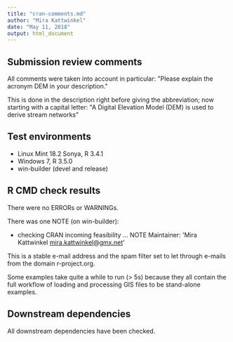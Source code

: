 ```yaml
---
title: "cran-comments.md"
author: "Mira Kattwinkel"
date: "May 11, 2018"
output: html_document
---
```


## Submission review comments
All comments were taken into account in particular:
"Please explain the acronym DEM in your description."

This is done in the description right before giving the abbreviation; 
now starting with a capital letter:
"A Digital Elevation Model (DEM) is used to derive stream networks"

## Test environments
* Linux Mint 18.2 Sonya, R 3.4.1
* Windows 7, R 3.5.0
* win-builder (devel and release)

## R CMD check results
There were no ERRORs or WARNINGs.

There was one NOTE (on win-builder):
* checking CRAN incoming feasibility ... NOTE
Maintainer: 'Mira Kattwinkel <mira.kattwinkel@gmx.net>'

This is a stable e-mail address and the spam filter set to let through e-mails 
from the domain r-project.org.

Some examples take quite a while to run (> 5s) because they all contain the full
workflow of loading and processing GIS files to be stand-alone examples.

## Downstream dependencies
All downstream dependencies have been checked.



